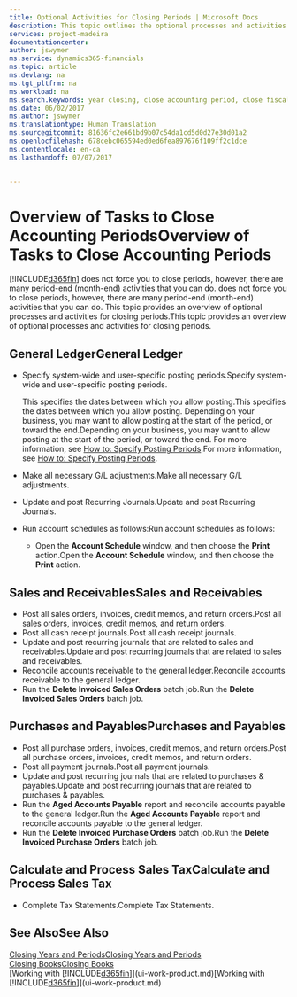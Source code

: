 ```yaml
---
title: Optional Activities for Closing Periods | Microsoft Docs
description: This topic outlines the optional processes and activities for closing accounting periods in Financials.
services: project-madeira
documentationcenter: 
author: jswymer
ms.service: dynamics365-financials
ms.topic: article
ms.devlang: na
ms.tgt_pltfrm: na
ms.workload: na
ms.search.keywords: year closing, close accounting period, close fiscal year, aging, creditor payments, vendor payments
ms.date: 06/02/2017
ms.author: jswymer
ms.translationtype: Human Translation
ms.sourcegitcommit: 81636fc2e661bd9b07c54da1cd5d0d27e30d01a2
ms.openlocfilehash: 678cebc065594ed0ed6fea897676f109ff2c1dce
ms.contentlocale: en-ca
ms.lasthandoff: 07/07/2017


---
```

# <a name="overview-of-tasks-to-close-accounting-periods"></a><span data-ttu-id="01212-103">Overview of Tasks to Close Accounting Periods</span><span class="sxs-lookup"><span data-stu-id="01212-103">Overview of Tasks to Close Accounting Periods</span></span>
[!INCLUDE[d365fin](includes/d365fin_md.md)]<span data-ttu-id="01212-104"> does not force you to close periods, however, there are many period-end (month-end) activities that you can do.</span><span class="sxs-lookup"><span data-stu-id="01212-104"> does not force you to close periods, however, there are many period-end (month-end) activities that you can do.</span></span> <span data-ttu-id="01212-105">This topic provides an overview of optional processes and activities for closing periods.</span><span class="sxs-lookup"><span data-stu-id="01212-105">This topic provides an overview of optional processes and activities for closing periods.</span></span>  

## <a name="general-ledger"></a><span data-ttu-id="01212-106">General Ledger</span><span class="sxs-lookup"><span data-stu-id="01212-106">General Ledger</span></span>
* <span data-ttu-id="01212-107">Specify system-wide and user-specific posting periods.</span><span class="sxs-lookup"><span data-stu-id="01212-107">Specify system-wide and user-specific posting periods.</span></span>  

    <span data-ttu-id="01212-108">This specifies the dates between which you allow posting.</span><span class="sxs-lookup"><span data-stu-id="01212-108">This specifies the dates between which you allow posting.</span></span> <span data-ttu-id="01212-109">Depending on your business, you may want to allow posting at the start of the period, or toward the end.</span><span class="sxs-lookup"><span data-stu-id="01212-109">Depending on your business, you may want to allow posting at the start of the period, or toward the end.</span></span> <span data-ttu-id="01212-110">For more information, see [How to: Specify Posting Periods](finance-how-specify-posting-periods.md).</span><span class="sxs-lookup"><span data-stu-id="01212-110">For more information, see [How to: Specify Posting Periods](finance-how-specify-posting-periods.md).</span></span>  
* <span data-ttu-id="01212-111">Make all necessary G/L adjustments.</span><span class="sxs-lookup"><span data-stu-id="01212-111">Make all necessary G/L adjustments.</span></span>  
* <span data-ttu-id="01212-112">Update and post Recurring Journals.</span><span class="sxs-lookup"><span data-stu-id="01212-112">Update and post Recurring Journals.</span></span>  
  <!--* Process Consolidations-->
* <span data-ttu-id="01212-113">Run account schedules as follows:</span><span class="sxs-lookup"><span data-stu-id="01212-113">Run account schedules as follows:</span></span>  
  * <span data-ttu-id="01212-114">Open the **Account Schedule** window, and then choose the **Print** action.</span><span class="sxs-lookup"><span data-stu-id="01212-114">Open the **Account Schedule** window, and then choose the **Print** action.</span></span>  

## <a name="sales-and-receivables"></a><span data-ttu-id="01212-115">Sales and Receivables</span><span class="sxs-lookup"><span data-stu-id="01212-115">Sales and Receivables</span></span>
* <span data-ttu-id="01212-116">Post all sales orders, invoices, credit memos, and return orders.</span><span class="sxs-lookup"><span data-stu-id="01212-116">Post all sales orders, invoices, credit memos, and return orders.</span></span>  
* <span data-ttu-id="01212-117">Post all cash receipt journals.</span><span class="sxs-lookup"><span data-stu-id="01212-117">Post all cash receipt journals.</span></span>  
* <span data-ttu-id="01212-118">Update and post recurring journals that are related to sales and receivables.</span><span class="sxs-lookup"><span data-stu-id="01212-118">Update and post recurring journals that are related to sales and receivables.</span></span>  
* <span data-ttu-id="01212-119">Reconcile accounts receivable to the general ledger.</span><span class="sxs-lookup"><span data-stu-id="01212-119">Reconcile accounts receivable to the general ledger.</span></span>  
* <span data-ttu-id="01212-120">Run the **Delete Invoiced Sales Orders** batch job.</span><span class="sxs-lookup"><span data-stu-id="01212-120">Run the **Delete Invoiced Sales Orders** batch job.</span></span>  

## <a name="purchases-and-payables"></a><span data-ttu-id="01212-121">Purchases and Payables</span><span class="sxs-lookup"><span data-stu-id="01212-121">Purchases and Payables</span></span>
* <span data-ttu-id="01212-122">Post all purchase orders, invoices, credit memos, and return orders.</span><span class="sxs-lookup"><span data-stu-id="01212-122">Post all purchase orders, invoices, credit memos, and return orders.</span></span>  
* <span data-ttu-id="01212-123">Post all payment journals.</span><span class="sxs-lookup"><span data-stu-id="01212-123">Post all payment journals.</span></span>  
* <span data-ttu-id="01212-124">Update and post recurring journals that are related to purchases & payables.</span><span class="sxs-lookup"><span data-stu-id="01212-124">Update and post recurring journals that are related to purchases & payables.</span></span>  
* <span data-ttu-id="01212-125">Run the **Aged Accounts Payable** report and reconcile accounts payable to the general ledger.</span><span class="sxs-lookup"><span data-stu-id="01212-125">Run the **Aged Accounts Payable** report and reconcile accounts payable to the general ledger.</span></span>  
* <span data-ttu-id="01212-126">Run the **Delete Invoiced Purchase Orders** batch job.</span><span class="sxs-lookup"><span data-stu-id="01212-126">Run the **Delete Invoiced Purchase Orders** batch job.</span></span>  

<!-- ### Fixed Assets
* Post all maintenance costs have been posted through the fixed asset journals or invoices.
* Post adjustments.
* Post appreciation.
* Post depreciation.
* Update and post the recurring fixed asset journal.-->

<!--### Intercompany
* Process Intercompany Postings.-->

## <a name="calculate-and-process-sales-tax"></a><span data-ttu-id="01212-127">Calculate and Process Sales Tax</span><span class="sxs-lookup"><span data-stu-id="01212-127">Calculate and Process Sales Tax</span></span>
* <span data-ttu-id="01212-128">Complete Tax Statements.</span><span class="sxs-lookup"><span data-stu-id="01212-128">Complete Tax Statements.</span></span>  

## <a name="see-also"></a><span data-ttu-id="01212-129">See Also</span><span class="sxs-lookup"><span data-stu-id="01212-129">See Also</span></span>
[<span data-ttu-id="01212-130">Closing Years and Periods</span><span class="sxs-lookup"><span data-stu-id="01212-130">Closing Years and Periods</span></span>](year-close-years-periods.md)  
[<span data-ttu-id="01212-131">Closing Books</span><span class="sxs-lookup"><span data-stu-id="01212-131">Closing Books</span></span>](year-close-books.md)  
<span data-ttu-id="01212-132">[Working with [!INCLUDE[d365fin](includes/d365fin_md.md)]](ui-work-product.md)</span><span class="sxs-lookup"><span data-stu-id="01212-132">[Working with [!INCLUDE[d365fin](includes/d365fin_md.md)]](ui-work-product.md)</span></span>

